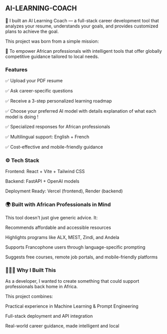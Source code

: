 ## AI-LEARNING-COACH
🚀 I built an AI Learning Coach — a full-stack career development tool that analyzes your resume, understands your goals, and provides customized plans to achieve the goal.

This project was born from a simple mission:

🎯 To empower African professionals with intelligent tools that offer globally competitive guidance tailored to local needs.

### Features

✅ Upload your PDF resume

✅ Ask career-specific questions

✅ Receive a 3-step personalized learning roadmap

✅ Choose your preferred AI model with details explanation of what each model is doing !

✅ Specialized responses for African professionals

✅ Multilingual support: English + French 

✅ Cost-effective and mobile-friendly guidance

### ⚙️ Tech Stack
Frontend: React + Vite + Tailwind CSS

Backend: FastAPI + OpenAI models

Deployment Ready: Vercel (frontend), Render (backend)


### 🌍 Built with African Professionals in Mind

This tool doesn't just give generic advice. It:

Recommends affordable and accessible resources

Highlights programs like ALX, MEST, Zindi, and Andela

Supports Francophone users through language-specific prompting

Suggests free courses, remote job portals, and mobile-friendly platforms

### 🧑🏾‍💻 Why I Built This

As a developer, I wanted to create something that could support professionals back home in Africa.

This project combines:

Practical experience in Machine Learning & Prompt Engineering

Full-stack deployment and API integration

Real-world career guidance, made intelligent and local






